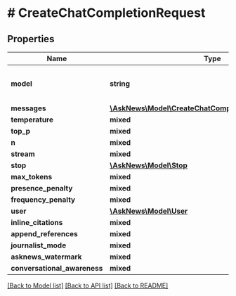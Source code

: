 # # CreateChatCompletionRequest

## Properties

Name | Type | Description | Notes
------------ | ------------- | ------------- | -------------
**model** | **string** |  | [optional] [default to 'gpt-4o-mini']
**messages** | [**\AskNews\Model\CreateChatCompletionRequestMessage[]**](CreateChatCompletionRequestMessage.md) |  |
**temperature** | **mixed** |  | [optional]
**top_p** | **mixed** |  | [optional]
**n** | **mixed** |  | [optional]
**stream** | **mixed** |  | [optional]
**stop** | [**\AskNews\Model\Stop**](Stop.md) |  | [optional]
**max_tokens** | **mixed** |  | [optional]
**presence_penalty** | **mixed** |  | [optional]
**frequency_penalty** | **mixed** |  | [optional]
**user** | [**\AskNews\Model\User**](User.md) |  | [optional]
**inline_citations** | **mixed** |  | [optional]
**append_references** | **mixed** |  | [optional]
**journalist_mode** | **mixed** |  | [optional]
**asknews_watermark** | **mixed** |  | [optional]
**conversational_awareness** | **mixed** |  | [optional]

[[Back to Model list]](../../README.md#models) [[Back to API list]](../../README.md#endpoints) [[Back to README]](../../README.md)
